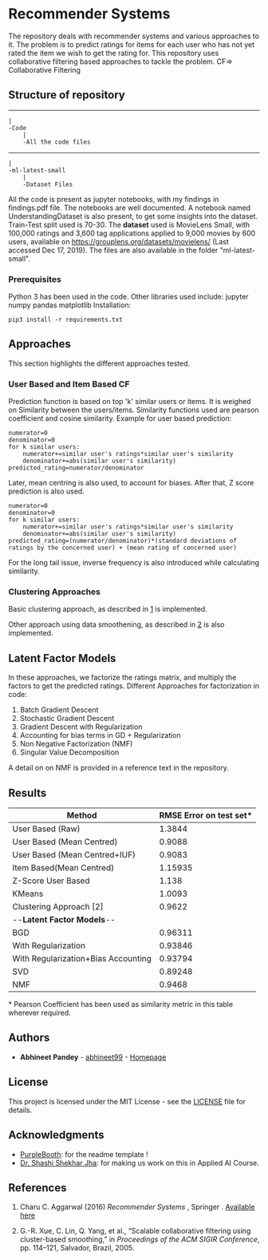 # Recommender Systems

The repository deals with recommender systems and various approaches to it. The problem is to predict ratings for items for each user who has not yet rated the item we wish to get the rating for. This repository uses collaborative filtering based approaches to tackle the problem.
CF=> Collaborative Filtering

## Structure of repository

--------
	|
	-Code
		|
		-All the code files
--------
	|
	-ml-latest-small
		|
		-Dataset Files


All the code is present as jupyter notebooks, with my findings in findings.pdf file. The notebooks are well documented. A notebook named UnderstandingDataset is also present, to get some insights into the dataset. Train-Test split used is 70-30.
The **dataset** used is MovieLens Small, with 100,000 ratings and 3,600 tag applications applied to 9,000 movies by 600 users, available on https://grouplens.org/datasets/movielens/ (Last accessed Dec 17, 2019). The files are also available in the folder "ml-latest-small".


### Prerequisites

Python 3 has been used in the code.
Other libraries used include:
jupyter
numpy
pandas
matplotlib
Installation:

```
pip3 install -r requirements.txt
```



## Approaches

This section highlights the different approaches tested.

### User Based and Item Based CF

Prediction function is based on top 'k' similar users or items. It is weighed on Similarity between the users/items. Similarity functions used are pearson coefficient and cosine similarity. 
Example for user based prediction:

```
numerator=0
denominator=0
for k similar users:
	numerator+=similar user's ratings*similar user's similarity
	denominator+=abs(similar user's similarity)
predicted_rating=numerator/denominator
```

Later, mean centring is also used, to account for biases.
After that, Z score prediction is also used.

```
numerator=0
denominator=0
for k similar users:
	numerator+=similar user's ratings*similar user's similarity
	denominator+=abs(similar user's similarity)
predicted_rating=(numerator/denominator)*(standard deviations of ratings by the concerned user) + (mean rating of concerned user)
```

For the long tail issue, inverse frequency is also introduced while calculating similarity.




### Clustering Approaches

Basic clustering approach, as described in [1](https://github.com/abhineet99/cs529/#references) is implemented.

Other approach using data smoothening, as described in [2](https://github.com/abhineet99/cs529/#references) is also implemented.

## Latent Factor Models

In these approaches, we factorize the ratings matrix, and multiply the factors to get the predicted ratings.
Different Approaches for factorization in code:

1) Batch Gradient Descent
2) Stochastic Gradient Descent
3) Gradient Descent with Regularization
4) Accounting for bias terms in GD + Regularization
5) Non Negative Factorization (NMF)
6) Singular Value Decomposition

A detail on on NMF is provided in a reference text in the repository.

## Results


| Method | RMSE Error on test set* |
| --- | --- |
| User Based (Raw) | 1.3844 |
| User Based (Mean Centred) | 0.9088 |
| User Based (Mean Centred+IUF) | 0.9083 |
| Item Based(Mean Centred) | 1.15935 |
| Z-Score User Based | 1.138 |
| KMeans | 1.0093 |
| Clustering Approach [2] | 0.9622 |
|--**Latent Factor Models**--| |	
| BGD | 0.96311 |
| With Regularization | 0.93846 |
| With Regularization+Bias Accounting | 0.93794 |
| SVD | 0.89248 |
| NMF | 0.9468 |

\* Pearson Coefficient has been used as similarity metric in this table wherever required.
## Authors

* **Abhineet Pandey**  - [abhineet99](https://github.com/abhineet99) - [Homepage](https://abhineet99.github.io/)


## License

This project is licensed under the MIT License - see the [LICENSE](LICENSE) file for details.

## Acknowledgments

* [PurpleBooth](https://github.com/PurpleBooth): for the readme template !
* [Dr. Shashi Shekhar Jha](https://sites.google.com/view/shashi-iitrpr/): for making us work on this in Applied AI Course.

## References
1. Charu C. Aggarwal (2016) *Recommender Systems* , Springer . [Available here](https://www.amazon.in/Recommender-Systems-Textbook-Charu-Aggarwal/dp/3319296574/ref=tmm_hrd_swatch_0?_encoding=UTF8&qid=&sr=)

2.  G.-R. Xue, C. Lin, Q. Yang, et al., “Scalable collaborative filtering using cluster-based smoothing,” in *Proceedings of the ACM SIGIR Conference*, pp. 114–121, Salvador, Brazil, 2005.
